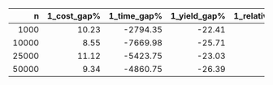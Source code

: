 |     n |   1_cost_gap% |   1_time_gap% |   1_yield_gap% |   1_relative_dist_gap% |
|------:|--------------:|--------------:|---------------:|-----------------------:|
|  1000 |         10.23 |      -2794.35 |         -22.41 |                  42.55 |
| 10000 |          8.55 |      -7669.98 |         -25.71 |                  60.16 |
| 25000 |         11.12 |      -5423.75 |         -23.03 |                  65.98 |
| 50000 |          9.34 |      -4860.75 |         -26.39 |                  65.14 |